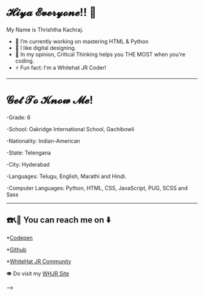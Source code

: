 <h1> 𝓗𝓲𝔂𝓪 𝓔𝓿𝓮𝓻𝔂𝓸𝓷𝓮!! 👋</h1>
My Name is Thrishtha Kachraj.

- 🔭 I’m currently working on mastering HTML & Python
- 🤔 I like digital designing.
- 💬 In my opinion, Critical Thinking  helps you THE MOST when you're coding. 
- ⚡ Fun fact: I'm a Whitehat JR Coder!

<hr>
<h1>𝓖𝓮𝓽 𝓣𝓸 𝓚𝓷𝓸𝔀 𝓜𝓮!</h1>

-Grade: 6

-School: Oakridge International School, Gachibowli

-Nationality: Indian-American

-State: Telengana

-City: Hyderabad

-Languages: Telugu, English, Marathi and Hindi.

-Computer Languages: Python, HTML, CSS, JavaScript, PUG, SCSS and Sass
<hr>

<h2>☎️️📞🤙 You can reach me on ⬇️</h2>

*[Codepen](https://codepen.io/Thrishtha-Kachraj-2359)

*[Github](https://github.com/ThrishthaKachraj123)

*[WhiteHat JR Community](https://community.whitehatjr.com/profile/5c25af34-57bd-42c9-a8a4-9884f1888ddb)



👁️ Do visit my [WHJR Site](https://thrishthakachraj.whjr.site)




-->
